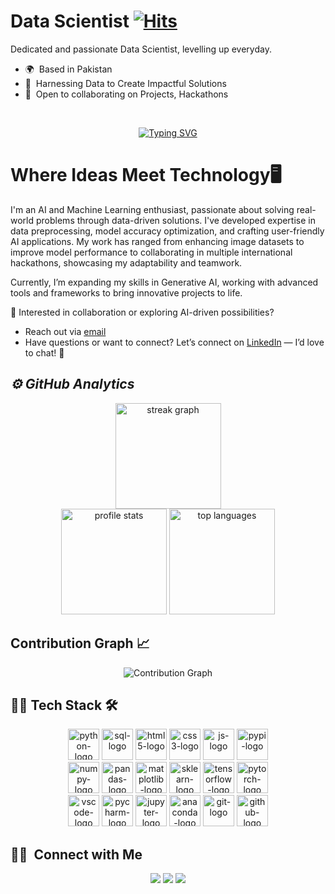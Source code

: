 # Data Scientist [![Hits](https://hits.sh/github.com/nomanmazharr.svg?label=PROFILE%20VIEWS&extraCount=5000&color=#C19A6B)](https://hits.sh/github.com/umairazmat/) 

Dedicated and passionate Data Scientist, levelling up everyday.

* 🌍  Based in Pakistan
* 🧠  Harnessing Data to Create Impactful Solutions
* 🤝  Open to collaborating on Projects, Hackathons

<br/>
<p align="center" style='text-align:center;'>
<a href="https://git.io/typing-svg"><img src="https://readme-typing-svg.demolab.com?font=Fira+Code&duration=2000&pause=500&width=435&lines=Data+Scientist;Hackathon+Participant;Problem+Solver;Collaborative+Team+Player;Tech+Enthusiast" alt="Typing SVG" /></a>
</p> 

<h1><b>Where Ideas Meet Technology🖥️</b></h1>

I'm an AI and Machine Learning enthusiast, passionate about solving real-world problems through data-driven solutions. I've developed expertise in data preprocessing, model accuracy optimization, and crafting user-friendly AI applications. My work has ranged from enhancing image datasets to improve model performance to collaborating in multiple international hackathons, showcasing my adaptability and teamwork.

Currently, I’m expanding my skills in Generative AI, working with advanced tools and frameworks to bring innovative projects to life.

💼 Interested in collaboration or exploring AI-driven possibilities? 
- Reach out via <a href="mailto:nmazhar911@gmail.com">email</a> 
- Have questions or want to connect? Let’s connect on <a href="https://www.linkedin.com/in/nomanmazhar">LinkedIn</a> — I’d love to chat! 💬



<!-- GitHub Analytics -->
<h2><i>⚙️ GitHub Analytics</i></h2>

<p align="center">
    <img src="https://streak-stats.demolab.com?user=nomanmazharr&theme=dark&border_radius=35" height="169" alt="streak graph" /> <br>
    <img src="https://github-readme-stats.vercel.app/api?username=nomanmazharr&show_icons=true&theme=dark&border_radius=35" height="169" alt="profile stats" />
    <img src="https://github-readme-stats.vercel.app/api/top-langs/?username=nomanmazharr&layout=compact&theme=dark&border_radius=35" height="169" alt="top languages" />
</p>

## Contribution Graph 📈

<p align="center">
    <img src="https://github-readme-activity-graph.vercel.app/graph?username=nomanmazharr&theme=github-dark&hide_border=true" alt="Contribution Graph" />
</p>


## 🧑‍💻 Tech Stack 🛠️

<div align="center">
    <img src="https://cdn.jsdelivr.net/gh/devicons/devicon@latest/icons/python/python-original.svg" height=50 alt='python-logo'/>
    <img src="https://cdn.jsdelivr.net/gh/devicons/devicon@latest/icons/azuresqldatabase/azuresqldatabase-original.svg" height=50 alt='sql-logo'/>
    <img src="https://cdn.jsdelivr.net/gh/devicons/devicon@latest/icons/html5/html5-original.svg" height=50 alt='html5-logo'/>
    <img src="https://cdn.jsdelivr.net/gh/devicons/devicon@latest/icons/css3/css3-original.svg" height=50 alt='css3-logo'/>
    <img src="https://cdn.jsdelivr.net/gh/devicons/devicon@latest/icons/javascript/javascript-original.svg" height=50 alt='js-logo'/>
    <img src="https://cdn.jsdelivr.net/gh/devicons/devicon@latest/icons/pypi/pypi-original.svg" height=50 alt='pypi-logo'/>
    <br>
    <img src="https://cdn.jsdelivr.net/gh/devicons/devicon@latest/icons/numpy/numpy-plain-wordmark.svg" height=50 alt='numpy-logo'/>
    <img src="https://cdn.jsdelivr.net/gh/devicons/devicon@latest/icons/pandas/pandas-original-wordmark.svg" height=50 alt='pandas-logo'/>
    <img src="https://cdn.jsdelivr.net/gh/devicons/devicon@latest/icons/matplotlib/matplotlib-original-wordmark.svg" height=50 alt='matplotlib-logo'/>
    <img src="https://cdn.jsdelivr.net/gh/devicons/devicon@latest/icons/scikitlearn/scikitlearn-original.svg" height=50 alt='sklearn-logo'/>
    <img src="https://cdn.jsdelivr.net/gh/devicons/devicon@latest/icons/tensorflow/tensorflow-original.svg" height=50 alt='tensorflow-logo'/>
    <img src="https://cdn.jsdelivr.net/gh/devicons/devicon@latest/icons/pytorch/pytorch-original.svg" height=50 alt='pytorch-logo'/>
    <br>
    <img src="https://cdn.jsdelivr.net/gh/devicons/devicon@latest/icons/vscode/vscode-original.svg" height=50 alt='vscode-logo'/>
    <img src="https://cdn.jsdelivr.net/gh/devicons/devicon@latest/icons/pycharm/pycharm-original.svg" height=50 alt='pycharm-logo'/>
    <img src="https://cdn.jsdelivr.net/gh/devicons/devicon@latest/icons/jupyter/jupyter-original.svg" height=50 alt='jupyter-logo'/>
    <img src="https://cdn.jsdelivr.net/gh/devicons/devicon@latest/icons/anaconda/anaconda-original.svg" height=50 alt='anaconda-logo'/>    
    <img src="https://cdn.jsdelivr.net/gh/devicons/devicon@latest/icons/git/git-original.svg" height=50 alt='git-logo'/>    
    <img src="https://cdn.jsdelivr.net/gh/devicons/devicon@latest/icons/github/github-original.svg" height=50 alt='github-logo'/>     
</div>  

## 🤝🏻 &nbsp;Connect with Me

<div align="center" >
<a target="_blank" href="https://www.linkedin.com/in/nomanmazhar/"><img src="https://img.shields.io/badge/-nomanmazhar-0077B5?style=flat&logo=Linkedin&logoColor=white"/></a>
<a target="_blank" href="mailto:nmazhar911@gmail.com"><img src="https://img.shields.io/badge/-nmazhar911@gmail.com-D14836?style=flat&logo=Gmail&logoColor=white"/></a>
<a target="_blank" href="https://leetcode.com/u/nomanmazhar/"><img src="https://img.shields.io/badge/-nomanmazhar-FFDD00?style=flat&logo=LeetCode&logoColor=black"/></a>
</div>

<!--
**nomanmazharr/nomanmazharr** is a ✨ _special_ ✨ repository because its `README.md` (this file) appears on your GitHub profile.

Here are some ideas to get you started:

- 🔭 I’m currently working on ...
- 🌱 I’m currently learning ...
- 👯 I’m looking to collaborate on ...
- 🤔 I’m looking for help with ...
- 💬 Ask me about ...
- 📫 How to reach me: ...
- 😄 Pronouns: ...
- ⚡ Fun fact: ...
-->
